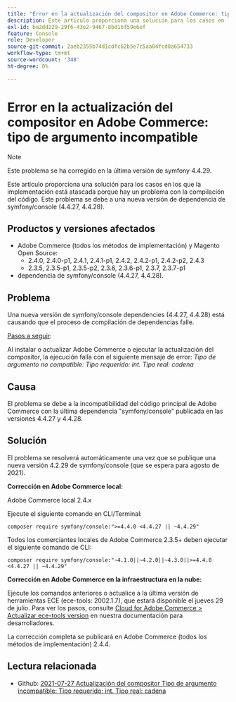 ```yaml
---
title: "Error en la actualización del compositor en Adobe Commerce: tipo de argumento incompatible"
description: Este artículo proporciona una solución para los casos en los que la implementación está atascada porque hay un problema con la compilación del código. Este problema se debe a una nueva versión de dependencia de symfony/console (4.4.27, 4.4.28).
exl-id: ba2dd229-29f6-43e2-9467-8bd1bf59e6ef
feature: Console
role: Developer
source-git-commit: 2aeb2355b74d1cdfc62b5e7c5aa04fcd0a654733
workflow-type: tm+mt
source-wordcount: '348'
ht-degree: 0%

---
```


# Error en la actualización del compositor en Adobe Commerce: tipo de argumento incompatible

>[!NOTE]
>
>Este problema se ha corregido en la última versión de symfony 4.4.29.

Este artículo proporciona una solución para los casos en los que la implementación está atascada porque hay un problema con la compilación del código. Este problema se debe a una nueva versión de dependencia de symfony/console (4.4.27, 4.4.28).

## Productos y versiones afectados

* Adobe Commerce (todos los métodos de implementación) y Magento Open Source:
   * 2.4.0, 2.4.0-p1, 2.4.1, 2.4.1-p1, 2.4.2, 2.4.2-p1, 2.4.2-p2, 2.4.3
   * 2.3.5, 2.3.5-p1, 2.3.5-p2, 2.3.6, 2.3.6-p1, 2.3.7, 2.3.7-p1
* dependencia de symfony/console (4.4.27, 4.4.28).

## Problema

Una nueva versión de symfony/console dependencies (4.4.27, 4.4.28) está causando que el proceso de compilación de dependencias falle.

<u>Pasos a seguir</u>:

Al instalar o actualizar Adobe Commerce o ejecutar la actualización del compositor, la ejecución falla con el siguiente mensaje de error:
*Tipo de argumento no compatible: Tipo requerido: int. Tipo real: cadena*

## Causa

El problema se debe a la incompatibilidad del código principal de Adobe Commerce con la última dependencia &quot;symfony/console&quot; publicada en las versiones 4.4.27 y 4.4.28.

## Solución

El problema se resolverá automáticamente una vez que se publique una nueva versión 4.2.29 de symfony/console (que se espera para agosto de 2021).

**Corrección en Adobe Commerce local:**

Adobe Commerce local 2.4.x

Ejecute el siguiente comando en CLI/Terminal:

``composer require symfony/console:">=4.4.0 <4.4.27 || ~4.4.29"``

Todos los comerciantes locales de Adobe Commerce 2.3.5+ deben ejecutar el siguiente comando de CLI:

``composer require symfony/console:"~4.1.0||~4.2.0||~4.3.0||>=4.4.0 <4.4.27 || ~4.4.29"``

**Corrección en Adobe Commerce en la infraestructura en la nube:**

Ejecute los comandos anteriores o actualice a la última versión de herramientas ECE (ece-tools: 2002.1.7), que estará disponible el jueves 29 de julio. Para ver los pasos, consulte [Cloud for Adobe Commerce > Actualizar ece-tools version](https://experienceleague.adobe.com/es/docs/commerce-cloud-service/user-guide/dev-tools/ece-tools/update-package) en nuestra documentación para desarrolladores.

La corrección completa se publicará en Adobe Commerce (todos los métodos de implementación) 2.4.4.

## Lectura relacionada

* Github: [2021-07-27 Actualización del compositor Tipo de argumento incompatible: Tipo requerido: int. Tipo real: cadena](https://github.com/magento/magento2/issues/33595)
